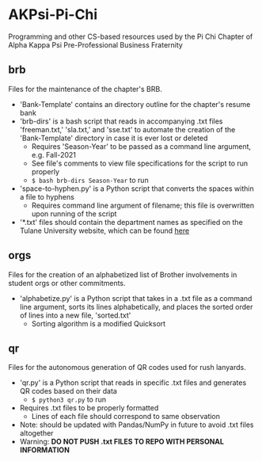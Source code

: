 # AKPsi-Pi-Chi
Programming and other CS-based resources used by the Pi Chi Chapter of Alpha Kappa Psi Pre-Professional Business Fraternity

## brb
Files for the maintenance of the chapter's BRB.
* 'Bank-Template' contains an directory outline for the chapter's resume bank
* 'brb-dirs' is a bash script that reads in accompanying .txt files 'freeman.txt,' 'sla.txt,' and 'sse.txt' to automate the creation of the 'Bank-Template' directory in case it is ever lost or deleted
	* Requires 'Season-Year' to be passed as a command line argument, e.g. Fall-2021
	* See file's comments to view file specifications for the script to run properly
	* `$ bash brb-dirs Season-Year` to run
* 'space-to-hyphen.py' is a Python script that converts the spaces within a file to hyphens
	* Requires command line argument of filename; this file is overwritten upon running of the script
* '\*.txt' files should contain the department names as specified on the Tulane University website, which can be found [here](https://catalog.tulane.edu/schools-departments-colleges/)

## orgs
Files for the creation of an alphabetized list of Brother involvements in student orgs or other commitments.
* 'alphabetize.py' is a Python script that takes in a .txt file as a command line argument, sorts its lines alphabetically, and places the sorted order of lines into a new file, 'sorted.txt'
	* Sorting algorithm is a modified Quicksort

## qr
Files for the autonomous generation of QR codes used for rush lanyards.
* 'qr.py' is a Python script that reads in specific .txt files and generates QR codes based on their data
	* `$ python3 qr.py` to run
* Requires .txt files to be properly formatted
	* Lines of each file should correspond to same observation
* Note: should be updated with Pandas/NumPy in future to avoid .txt files altogether
* Warning: **DO NOT PUSH .txt FILES TO REPO WITH PERSONAL INFORMATION**
